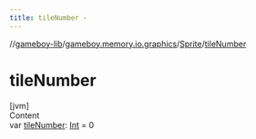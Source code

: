 ```yaml
---
title: tileNumber -
---
```

//[gameboy-lib](../../index.md)/[gameboy.memory.io.graphics](../index.md)/[Sprite](index.md)/[tileNumber](tile-number.md)



# tileNumber  
[jvm]  
Content  
var [tileNumber](tile-number.md): [Int](https://kotlinlang.org/api/latest/jvm/stdlib/kotlin/-int/index.html) = 0  



